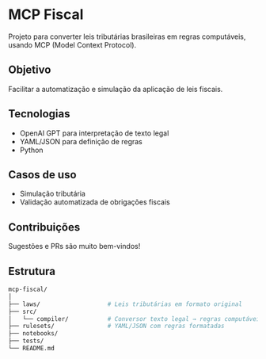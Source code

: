 # MCP Fiscal

Projeto para converter leis tributárias brasileiras em regras computáveis, usando MCP (Model Context Protocol).

## Objetivo
Facilitar a automatização e simulação da aplicação de leis fiscais.

## Tecnologias
- OpenAI GPT para interpretação de texto legal
- YAML/JSON para definição de regras
- Python

## Casos de uso
- Simulação tributária
- Validação automatizada de obrigações fiscais

## Contribuições
Sugestões e PRs são muito bem-vindos!

## Estrutura
``` bash
mcp-fiscal/
│
├── laws/                   # Leis tributárias em formato original
├── src/
│   └── compiler/           # Conversor texto legal → regras computáveis
├── rulesets/               # YAML/JSON com regras formatadas
├── notebooks/
├── tests/
└── README.md
```
